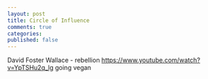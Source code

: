 ```yaml
---
layout: post
title: Circle of Influence
comments: true
categories:
published: false
---
```


David Foster Wallace - rebellion https://www.youtube.com/watch?v=YpTSHu2q_lg
going vegan
